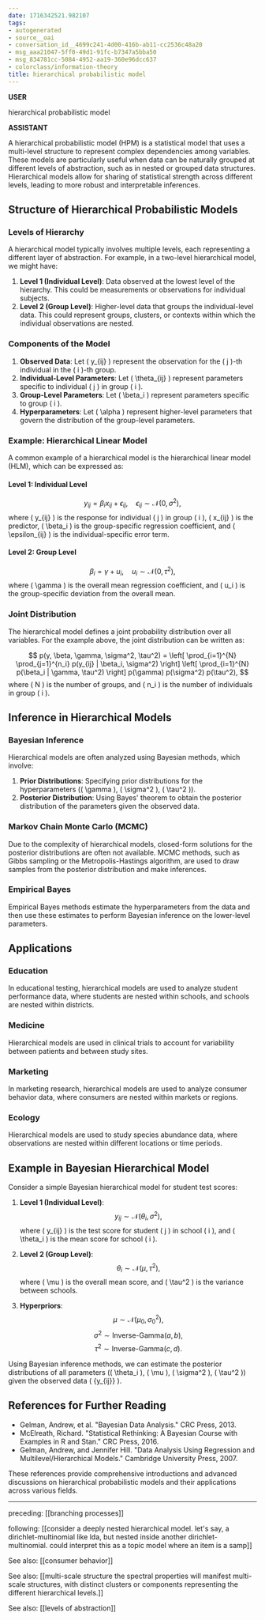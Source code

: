 ```yaml
---
date: 1716342521.982107
tags:
- autogenerated
- source__oai
- conversation_id__4699c241-4d00-416b-ab11-cc2536c48a20
- msg_aaa21047-5ff0-49d1-91fc-b7347a5bba50
- msg_834781cc-5084-4952-aa19-360e96dcc637
- colorclass/information-theory
title: hierarchical probabilistic model
---
```


**USER**

hierarchical probabilistic model


**ASSISTANT**

A hierarchical probabilistic model (HPM) is a statistical model that uses a multi-level structure to represent complex dependencies among variables. These models are particularly useful when data can be naturally grouped at different levels of abstraction, such as in nested or grouped data structures. Hierarchical models allow for sharing of statistical strength across different levels, leading to more robust and interpretable inferences.

## Structure of Hierarchical Probabilistic Models

### Levels of Hierarchy

A hierarchical model typically involves multiple levels, each representing a different layer of abstraction. For example, in a two-level hierarchical model, we might have:

1. **Level 1 (Individual Level)**: Data observed at the lowest level of the hierarchy. This could be measurements or observations for individual subjects.
2. **Level 2 (Group Level)**: Higher-level data that groups the individual-level data. This could represent groups, clusters, or contexts within which the individual observations are nested.

### Components of the Model

1. **Observed Data**: Let \( y_{ij} \) represent the observation for the \( j \)-th individual in the \( i \)-th group.
2. **Individual-Level Parameters**: Let \( \theta_{ij} \) represent parameters specific to individual \( j \) in group \( i \).
3. **Group-Level Parameters**: Let \( \beta_i \) represent parameters specific to group \( i \).
4. **Hyperparameters**: Let \( \alpha \) represent higher-level parameters that govern the distribution of the group-level parameters.

### Example: Hierarchical Linear Model

A common example of a hierarchical model is the hierarchical linear model (HLM), which can be expressed as:

#### Level 1: Individual Level
$$
y_{ij} = \beta_i x_{ij} + \epsilon_{ij}, \quad \epsilon_{ij} \sim \mathcal{N}(0, \sigma^2),
$$
where \( y_{ij} \) is the response for individual \( j \) in group \( i \), \( x_{ij} \) is the predictor, \( \beta_i \) is the group-specific regression coefficient, and \( \epsilon_{ij} \) is the individual-specific error term.

#### Level 2: Group Level
$$
\beta_i = \gamma + u_i, \quad u_i \sim \mathcal{N}(0, \tau^2),
$$
where \( \gamma \) is the overall mean regression coefficient, and \( u_i \) is the group-specific deviation from the overall mean.

### Joint Distribution

The hierarchical model defines a joint probability distribution over all variables. For the example above, the joint distribution can be written as:

$$
p(y, \beta, \gamma, \sigma^2, \tau^2) = \left[ \prod_{i=1}^{N} \prod_{j=1}^{n_i} p(y_{ij} | \beta_i, \sigma^2) \right] \left[ \prod_{i=1}^{N} p(\beta_i | \gamma, \tau^2) \right] p(\gamma) p(\sigma^2) p(\tau^2),
$$
where \( N \) is the number of groups, and \( n_i \) is the number of individuals in group \( i \).

## Inference in Hierarchical Models

### Bayesian Inference

Hierarchical models are often analyzed using Bayesian methods, which involve:

1. **Prior Distributions**: Specifying prior distributions for the hyperparameters (\( \gamma \), \( \sigma^2 \), \( \tau^2 \)).
2. **Posterior Distribution**: Using Bayes' theorem to obtain the posterior distribution of the parameters given the observed data.

### Markov Chain Monte Carlo (MCMC)

Due to the complexity of hierarchical models, closed-form solutions for the posterior distributions are often not available. MCMC methods, such as Gibbs sampling or the Metropolis-Hastings algorithm, are used to draw samples from the posterior distribution and make inferences.

### Empirical Bayes

Empirical Bayes methods estimate the hyperparameters from the data and then use these estimates to perform Bayesian inference on the lower-level parameters.

## Applications

### Education

In educational testing, hierarchical models are used to analyze student performance data, where students are nested within schools, and schools are nested within districts.

### Medicine

Hierarchical models are used in clinical trials to account for variability between patients and between study sites.

### Marketing

In marketing research, hierarchical models are used to analyze consumer behavior data, where consumers are nested within markets or regions.

### Ecology

Hierarchical models are used to study species abundance data, where observations are nested within different locations or time periods.

## Example in Bayesian Hierarchical Model

Consider a simple Bayesian hierarchical model for student test scores:

1. **Level 1 (Individual Level)**:
   $$
   y_{ij} \sim \mathcal{N}(\theta_i, \sigma^2),
   $$
   where \( y_{ij} \) is the test score for student \( j \) in school \( i \), and \( \theta_i \) is the mean score for school \( i \).

2. **Level 2 (Group Level)**:
   $$
   \theta_i \sim \mathcal{N}(\mu, \tau^2),
   $$
   where \( \mu \) is the overall mean score, and \( \tau^2 \) is the variance between schools.

3. **Hyperpriors**:
   $$
   \mu \sim \mathcal{N}(\mu_0, \sigma_0^2),
   $$
   $$
   \sigma^2 \sim \text{Inverse-Gamma}(a, b),
   $$
   $$
   \tau^2 \sim \text{Inverse-Gamma}(c, d).
   $$

Using Bayesian inference methods, we can estimate the posterior distributions of all parameters (\( \theta_i \), \( \mu \), \( \sigma^2 \), \( \tau^2 \)) given the observed data \( \{y_{ij}\} \).

## References for Further Reading

- Gelman, Andrew, et al. "Bayesian Data Analysis." CRC Press, 2013.
- McElreath, Richard. "Statistical Rethinking: A Bayesian Course with Examples in R and Stan." CRC Press, 2016.
- Gelman, Andrew, and Jennifer Hill. "Data Analysis Using Regression and Multilevel/Hierarchical Models." Cambridge University Press, 2007.

These references provide comprehensive introductions and advanced discussions on hierarchical probabilistic models and their applications across various fields.


---

preceding: [[branching processes]]  


following: [[consider a deeply nested hierarchical model. let's say, a dirichlet-multinomial like lda, but nested inside another dirichlet-multinomial. could interpret this as a topic model where an item is a samp]]

See also: [[consumer behavior]]


See also: [[multi-scale structure the spectral properties will manifest multi-scale structures, with distinct clusters or components representing the different hierarchical levels.]]


See also: [[levels of abstraction]]